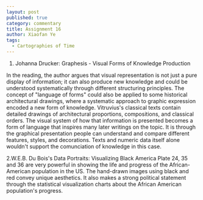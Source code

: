 ```yaml
---
layout: post
published: true
category: commentary
title: Assignment 16
author: Xiaofan Ye
tags:
  - Cartographies of Time
---
```

1. Johanna Drucker: Graphesis - Visual Forms of Knowledge Production

In the reading, the author argues that visual representation is not just a pure display of information; it can also produce new knowledge and could be understood systematically through different structuring principles.
The concept of "language of forms" could also be applied to some historical architectural drawings, where a systematic approach to graphic expression encoded a new form of knowledge. Vitruvius's classical texts contain detailed drawings of architectural proportions, compositions, and classical orders. The visual system of how that information is presented becomes a form of language that inspires many later writings on the topic. It is through the graphical presentation people can understand and compare different features, styles, and decorations. Texts and numeric data itself alone wouldn't support the comunciation of knowledge in this case.

2.W.E.B. Du Bois's Data Portraits: Visualizing Black America
Plate 24, 35 and 36 are very powerful in showing the life and progress of the African-American population in the US. The hand-drawn images using black and red convey unique aesthetics. It also makes a  strong political statement through the statistical visualization charts about the African American population's progress.
